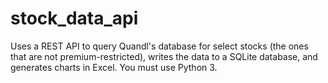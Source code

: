 # stock_data_api

Uses a REST API to query Quandl's database for select stocks (the ones that are not premium-restricted), writes the data to a SQLite database, and generates charts in Excel. You must use Python 3.
